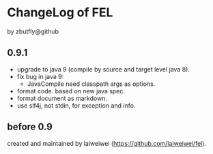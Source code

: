 # ChangeLog of FEL

by zbutfly@github

## 0.9.1

- upgrade to java 9 (compile by source and target level java 8).
- fix bug in java 9:
	- JavaCompile need classpath args as options.
- format code. based on new java spec.
- format document as markdown.
- use slf4j, not stdin, for exception and info.


## before 0.9

created and maintained by laiweiwei (https://github.com/laiweiwei/fel).

